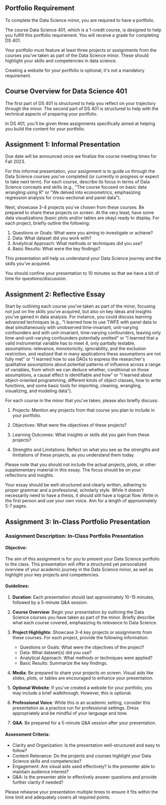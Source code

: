 ## Portfolio Requirement  

To complete the Data Science minor, you are required to have a portfolio.

The course Data Science 401, which is a 1-credit course, is designed to help you fulfill this portfolio requirement. You will receive a grade for completing DS 401.

Your portfolio must feature at least three projects or assignments from the courses you've taken as part of the Data Science minor. These should highlight your skills and competencies in data science.

Creating a website for your portfolio is optional; it's not a mandatory requirement.

## Course Overview for Data Science 401

The first part of DS 401 is structured to help you reflect on your trajectory through the minor. The second part of DS 401 is structured to help with the technical aspects of preparing your portfolio.

In DS 401, you'll be given three assignments specifically aimed at helping you build the content for your portfolio.


## Assignment 1: Informal Presentation

Due date will be announced once we finalize the course meeting times for Fall 2023.

For this informal presentation, your assignment is to guide us through the Data Science courses you've completed (or currently in progress or expect to take next term). For each course, describe its focus in terms of Data Science concepts and skills (e.g., "The course focused on basic data wrangling using R" or "We delved into econometrics, emphasizing regression analysis for cross-sectional and panel data").

Next, showcase 3-4 projects you've chosen from these courses. Be prepared to share these projects on screen. At the very least, have some data visualizations (basic plots and/or tables are okay) ready to display. For each project, briefly outline the following:

1. Questions or Goals: What were you aiming to investigate or achieve?
2. Data: What dataset did you work with?
3. Analytical Approach: What methods or techniques did you use?
4. Basic Results: What were the key findings?

This presentation will help us understand your Data Science journey and the skills you've acquired.

You should confine your presentation to 10 minutes so that we have a bit of time for questions/discussion.




## Assignment 2: Reflective Essay

Start by outlining each course you've taken as part of the minor, focusing not just on the skills you've acquired, but also on key ideas and insights you've gained in data analysis. For instance, you could discuss learning advanced techniques (e.g., "I learned how to use TWFE with panel data to deal simultaneously with unobserved time-invariant, unit-varying confounders and with unit-invariant, time-varying confounders, leaving only time-and-unit-varying confounders potentially omitted" or "I learned that a valid instrumental variable has to meet 4, only partially testable, assumptions: relevance, monotonicity, ignorability, and the exclusion restriction, and realized that in many applications these assumptions are not fully met" or "I learned how to use DAGs to express the researcher's qualitative assumptions about potential patterns of influence across a range of variables, from which we can deduce whether, conditional on those assumptions, a causal effect is identifiable and how" or "I learned about object-oriented programming, different kinds of object classes, how to write functions, and some basic tools for importing, cleaning, wrangling, visualizing, and modeling data").

For each course in the minor that you've taken, please also briefly discuss:

1. Projects: Mention any projects from that course you plan to include in your portfolio.
  
2. Objectives: What were the objectives of these projects?
  
3. Learning Outcomes: What insights or skills did you gain from these projects?

4. Strengths and Limitations: Reflect on what you see as the strengths and limitations of these projects, as you understand them today.

Please note that you should not include the actual projects, plots, or other supplementary material in this essay. The focus should be on your reflections and insights.

Your essay should be well-structured and clearly written, adhering to proper grammar and a professional, scholarly style. While it doesn't necessarily need to have a thesis, it should still have a logical flow. Write in the first person and use your own voice. Aim for a length of approximately 5-7 pages.

## Assignment 3: In-Class Portfolio Presentation

 ### Assignment Description: In-Class Portfolio Presentation

#### Objective:
The aim of this assignment is for you to present your Data Science portfolio to the class. This presentation will offer a structured yet personalized overview of your academic journey in the Data Science minor, as well as highlight your key projects and competencies.

#### Guidelines:

1. **Duration**: Each presentation should last approximately 10-15 minutes, followed by a 5-minute Q&A session.

2. **Course Overview**: Begin your presentation by outlining the Data Science courses you have taken as part of the minor. Briefly describe what each course covered, emphasizing its relevance to Data Science.

3. **Project Highlights**: Showcase 3-4 key projects or assignments from these courses. For each project, provide the following information:
    - Questions or Goals: What were the objectives of the project?
    - Data: What dataset(s) did you use?
    - Analytical Approach: What methods or techniques were applied?
    - Basic Results: Summarize the key findings.

4. **Media**: Be prepared to share your projects on screen. Visual aids like slides, plots, or tables are encouraged to enhance your presentation.

5. **Optional Website**: If you've created a website for your portfolio, you may include a brief walkthrough. However, this is optional.

6. **Professional Voice**: While this is an academic setting, consider this presentation as a practice run for professional settings. Dress appropriately and be mindful of your language and tone.

7. **Q&A**: Be prepared for a 5-minute Q&A session after your presentation.

#### Assessment Criteria:

- Clarity and Organization: Is the presentation well-structured and easy to follow?
- Content Relevance: Do the projects and courses highlight your Data Science skills and competencies?
- Engagement: Are visual aids used effectively? Is the presenter able to maintain audience interest?
- Q&A: Is the presenter able to effectively answer questions and provide further clarity if needed?

Please rehearse your presentation multiple times to ensure it fits within the time limit and adequately covers all required points.
